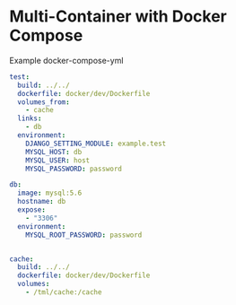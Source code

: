 # Multi-Container with Docker Compose

Example docker-compose-yml

```yml
test:
  build: ../../
  dockerfile: docker/dev/Dockerfile
  volumes_from:
    - cache
  links:
    - db
  environment:
    DJANGO_SETTING_MODULE: example.test
    MYSQL_HOST: db
    MYSQL_USER: host
    MYSQL_PASSWORD: password

db:
  image: mysql:5.6
  hostname: db
  expose:
    - "3306"
  environment:
    MYSQL_ROOT_PASSWORD: password


cache:
  build: ../../
  dockerfile: docker/dev/Dockerfile
  volumes:
    - /tml/cache:/cache
```
